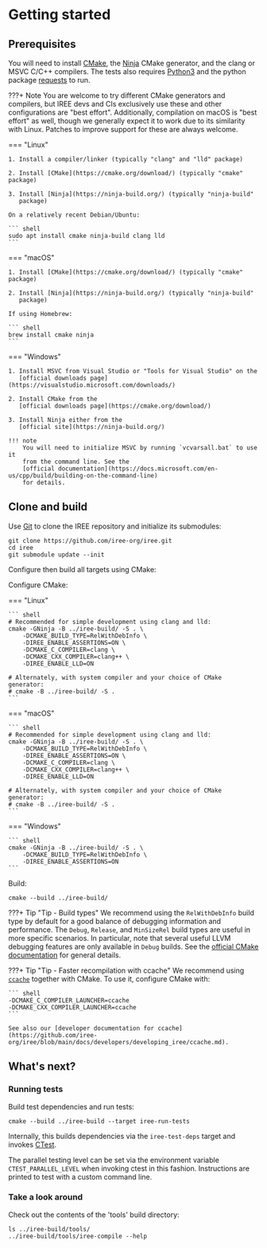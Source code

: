 # Getting started

## Prerequisites

You will need to install [CMake](https://cmake.org/), the
[Ninja](https://ninja-build.org/) CMake generator, and the clang or MSVC C/C++
compilers. The tests also requires [Python3](https://www.python.org/) and the
python package [requests](https://requests.readthedocs.io/en/latest/) to run.

???+ Note
    You are welcome to try different CMake generators and compilers, but IREE
    devs and CIs exclusively use these and other configurations are "best
    effort". Additionally, compilation on macOS is "best effort" as well, though
    we generally expect it to work due to its similarity with Linux. Patches to
    improve support for these are always welcome.

=== "Linux"

    1. Install a compiler/linker (typically "clang" and "lld" package)

    2. Install [CMake](https://cmake.org/download/) (typically "cmake" package)

    3. Install [Ninja](https://ninja-build.org/) (typically "ninja-build"
       package)

    On a relatively recent Debian/Ubuntu:

    ``` shell
    sudo apt install cmake ninja-build clang lld
    ```

=== "macOS"

    1. Install [CMake](https://cmake.org/download/) (typically "cmake" package)

    2. Install [Ninja](https://ninja-build.org/) (typically "ninja-build"
       package)

    If using Homebrew:

    ``` shell
    brew install cmake ninja
    ```

=== "Windows"

    1. Install MSVC from Visual Studio or "Tools for Visual Studio" on the
       [official downloads page](https://visualstudio.microsoft.com/downloads/)

    2. Install CMake from the
       [official downloads page](https://cmake.org/download/)

    3. Install Ninja either from the
       [official site](https://ninja-build.org/)

    !!! note
        You will need to initialize MSVC by running `vcvarsall.bat` to use it
        from the command line. See the
        [official documentation](https://docs.microsoft.com/en-us/cpp/build/building-on-the-command-line)
        for details.

## Clone and build

Use [Git](https://git-scm.com/) to clone the IREE repository and initialize its
submodules:

``` shell
git clone https://github.com/iree-org/iree.git
cd iree
git submodule update --init
```

Configure then build all targets using CMake:

Configure CMake:

=== "Linux"

    ``` shell
    # Recommended for simple development using clang and lld:
    cmake -GNinja -B ../iree-build/ -S . \
        -DCMAKE_BUILD_TYPE=RelWithDebInfo \
        -DIREE_ENABLE_ASSERTIONS=ON \
        -DCMAKE_C_COMPILER=clang \
        -DCMAKE_CXX_COMPILER=clang++ \
        -DIREE_ENABLE_LLD=ON

    # Alternately, with system compiler and your choice of CMake generator:
    # cmake -B ../iree-build/ -S .
    ```

=== "macOS"

    ``` shell
    # Recommended for simple development using clang and lld:
    cmake -GNinja -B ../iree-build/ -S . \
        -DCMAKE_BUILD_TYPE=RelWithDebInfo \
        -DIREE_ENABLE_ASSERTIONS=ON \
        -DCMAKE_C_COMPILER=clang \
        -DCMAKE_CXX_COMPILER=clang++ \
        -DIREE_ENABLE_LLD=ON

    # Alternately, with system compiler and your choice of CMake generator:
    # cmake -B ../iree-build/ -S .
    ```

=== "Windows"

    ``` shell
    cmake -GNinja -B ../iree-build/ -S . \
        -DCMAKE_BUILD_TYPE=RelWithDebInfo \
        -DIREE_ENABLE_ASSERTIONS=ON
    ```

Build:

``` shell
cmake --build ../iree-build/
```

???+ Tip "Tip - Build types"
    We recommend using the `RelWithDebInfo` build type by default for a good
    balance of debugging information and performance. The `Debug`, `Release`,
    and `MinSizeRel` build types are useful in more specific scenarios.
    In particular, note that several useful LLVM debugging features are only
    available in `Debug` builds. See the
    [official CMake documentation](https://cmake.org/cmake/help/latest/variable/CMAKE_BUILD_TYPE.html)
    for general details.

???+ Tip "Tip - Faster recompilation with ccache"
    We recommend using [`ccache`](https://ccache.dev/) together with CMake. To
    use it, configure CMake with:

    ``` shell
    -DCMAKE_C_COMPILER_LAUNCHER=ccache
    -DCMAKE_CXX_COMPILER_LAUNCHER=ccache
    ```

    See also our [developer documentation for ccache](https://github.com/iree-org/iree/blob/main/docs/developers/developing_iree/ccache.md).

## What's next?

<!-- TODO(scotttodd): "at this point you can..." -->

### Running tests

Build test dependencies and run tests:

``` shell
cmake --build ../iree-build --target iree-run-tests
```

Internally, this builds dependencies via the `iree-test-deps` target and
invokes [CTest](https://gitlab.kitware.com/cmake/community/-/wikis/doc/ctest/Testing-With-CTest).

The parallel testing level can be set via the environment variable
`CTEST_PARALLEL_LEVEL` when invoking ctest in this fashion. Instructions
are printed to test with a custom command line.

### Take a look around

Check out the contents of the 'tools' build directory:

``` shell
ls ../iree-build/tools/
../iree-build/tools/iree-compile --help
```

<!-- TODO(scotttodd): troubleshooting section? link to github issues? -->
